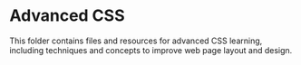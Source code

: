 # Advanced CSS

This folder contains files and resources for advanced CSS learning, including techniques and concepts to improve web page layout and design.